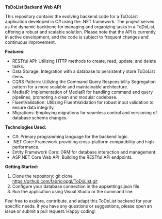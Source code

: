 **ToDoList Backend Web API**

This repository contains the evolving backend code for a ToDoList application developed in C# using the .NET framework. The project serves as the dynamic backbone for managing and organizing tasks in a ToDoList, offering a robust and scalable solution. Please note that the API is currently in active development, and the code is subject to frequent changes and continuous improvement.

**Features:**

* RESTful API: Utilizing HTTP methods to create, read, update, and delete tasks.
* Data Storage: Integration with a database to persistently store ToDoList items.
* CQRS Pattern: Utilizing the Command Query Responsibility Segregation pattern for a more scalable and maintainable architecture.
* MediatR: Implementation of MediatR for handling command and query pipelines, promoting a clean and modular codebase.
* FluentValidation: Utilizing FluentValidation for robust input validation to ensure data integrity.
* Migrations: Employing migrations for seamless control and versioning of database schema changes.
  
**Technologies Used:**

* C#: Primary programming language for the backend logic.
* .NET Core: Framework providing cross-platform compatibility and high performance.
* Entity Framework Core: ORM for database interaction and management.
* ASP.NET Core Web API: Building the RESTful API endpoints.
  
**Getting Started:**

1. Clone the repository: git clone https://github.com/fabriciopgl/ToDoList.git
2. Configure your database connection in the appsettings.json file.
3. Run the application using Visual Studio or the command line.

Feel free to explore, contribute, and adapt this ToDoList backend for your specific needs. If you have any questions or suggestions, please open an issue or submit a pull request. Happy coding!

